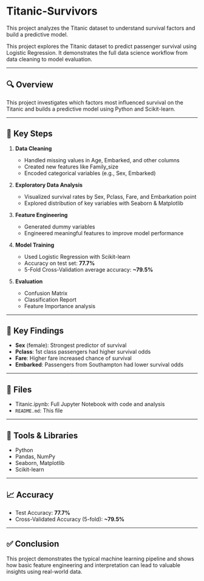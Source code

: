 # Titanic-Survivors
This project analyzes the Titanic dataset to understand survival factors and build a predictive model. 

This project explores the Titanic dataset to predict passenger survival using Logistic Regression. It demonstrates the full data science workflow from data cleaning to model evaluation.

---

## 🔍 Overview

This project investigates which factors most influenced survival on the Titanic and builds a predictive model using Python and Scikit-learn.

---

## 🧠 Key Steps

1. **Data Cleaning**
   - Handled missing values in Age, Embarked, and other columns
   - Created new features like Family_size
   - Encoded categorical variables (e.g., Sex, Embarked)

2. **Exploratory Data Analysis**
   - Visualized survival rates by Sex, Pclass, Fare, and Embarkation point
   - Explored distribution of key variables with Seaborn & Matplotlib

3. **Feature Engineering**
   - Generated dummy variables
   - Engineered meaningful features to improve model performance

4. **Model Training**
   - Used Logistic Regression with Scikit-learn
   - Accuracy on test set: **77.7%**
   - 5-Fold Cross-Validation average accuracy: **~79.5%**

5. **Evaluation**
   - Confusion Matrix
   - Classification Report
   - Feature Importance analysis

---

## 🔑 Key Findings

- **Sex** (female): Strongest predictor of survival
- **Pclass**: 1st class passengers had higher survival odds
- **Fare**: Higher fare increased chance of survival
- **Embarked**: Passengers from Southampton had lower survival odds

---

## 📁 Files

- Titanic.ipynb: Full Jupyter Notebook with code and analysis
- `README.md`: This file

---

## 🧰 Tools & Libraries

- Python
- Pandas, NumPy
- Seaborn, Matplotlib
- Scikit-learn

---

## 📈 Accuracy

- Test Accuracy: **77.7%**
- Cross-Validated Accuracy (5-fold): **~79.5%**

---

## ✅ Conclusion

This project demonstrates the typical machine learning pipeline and shows how basic feature engineering and interpretation can lead to valuable insights using real-world data.
